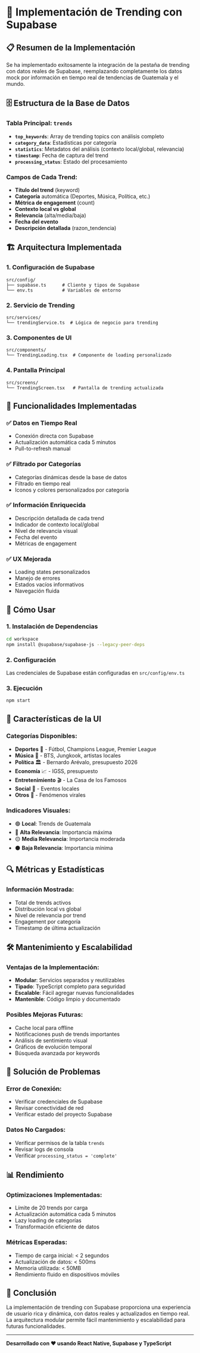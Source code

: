 # 🚀 **Implementación de Trending con Supabase**

## 📋 **Resumen de la Implementación**

Se ha implementado exitosamente la integración de la pestaña de trending con datos reales de Supabase, reemplazando completamente los datos mock por información en tiempo real de tendencias de Guatemala y el mundo.

## 🗄️ **Estructura de la Base de Datos**

### **Tabla Principal: `trends`**
- **`top_keywords`**: Array de trending topics con análisis completo
- **`category_data`**: Estadísticas por categoría
- **`statistics`**: Metadatos del análisis (contexto local/global, relevancia)
- **`timestamp`**: Fecha de captura del trend
- **`processing_status`**: Estado del procesamiento

### **Campos de Cada Trend:**
- **Título del trend** (keyword)
- **Categoría** automática (Deportes, Música, Política, etc.)
- **Métrica de engagement** (count)
- **Contexto local vs global**
- **Relevancia** (alta/media/baja)
- **Fecha del evento**
- **Descripción detallada** (razon_tendencia)

## 🏗️ **Arquitectura Implementada**

### **1. Configuración de Supabase**
```
src/config/
├── supabase.ts      # Cliente y tipos de Supabase
└── env.ts           # Variables de entorno
```

### **2. Servicio de Trending**
```
src/services/
└── trendingService.ts  # Lógica de negocio para trending
```

### **3. Componentes de UI**
```
src/components/
└── TrendingLoading.tsx  # Componente de loading personalizado
```

### **4. Pantalla Principal**
```
src/screens/
└── TrendingScreen.tsx   # Pantalla de trending actualizada
```

## 🔧 **Funcionalidades Implementadas**

### **✅ Datos en Tiempo Real**
- Conexión directa con Supabase
- Actualización automática cada 5 minutos
- Pull-to-refresh manual

### **✅ Filtrado por Categorías**
- Categorías dinámicas desde la base de datos
- Filtrado en tiempo real
- Iconos y colores personalizados por categoría

### **✅ Información Enriquecida**
- Descripción detallada de cada trend
- Indicador de contexto local/global
- Nivel de relevancia visual
- Fecha del evento
- Métricas de engagement

### **✅ UX Mejorada**
- Loading states personalizados
- Manejo de errores
- Estados vacíos informativos
- Navegación fluida

## 🚀 **Cómo Usar**

### **1. Instalación de Dependencias**
```bash
cd workspace
npm install @supabase/supabase-js --legacy-peer-deps
```

### **2. Configuración**
Las credenciales de Supabase están configuradas en `src/config/env.ts`

### **3. Ejecución**
```bash
npm start
```

## 📱 **Características de la UI**

### **Categorías Disponibles:**
- **Deportes** 🏈 - Fútbol, Champions League, Premier League
- **Música** 🎵 - BTS, Jungkook, artistas locales
- **Política** 🏛️ - Bernardo Arévalo, presupuesto 2026
- **Economía** 📈 - IGSS, presupuesto
- **Entretenimiento** 🎬 - La Casa de los Famosos
- **Social** 👥 - Eventos locales
- **Otros** 🔧 - Fenómenos virales

### **Indicadores Visuales:**
- 🟢 **Local**: Trends de Guatemala
- 🔴 **Alta Relevancia**: Importancia máxima
- 🟡 **Media Relevancia**: Importancia moderada
- ⚫ **Baja Relevancia**: Importancia mínima

## 🔍 **Métricas y Estadísticas**

### **Información Mostrada:**
- Total de trends activos
- Distribución local vs global
- Nivel de relevancia por trend
- Engagement por categoría
- Timestamp de última actualización

## 🛠️ **Mantenimiento y Escalabilidad**

### **Ventajas de la Implementación:**
- **Modular**: Servicios separados y reutilizables
- **Tipado**: TypeScript completo para seguridad
- **Escalable**: Fácil agregar nuevas funcionalidades
- **Mantenible**: Código limpio y documentado

### **Posibles Mejoras Futuras:**
- Cache local para offline
- Notificaciones push de trends importantes
- Análisis de sentimiento visual
- Gráficos de evolución temporal
- Búsqueda avanzada por keywords

## 🐛 **Solución de Problemas**

### **Error de Conexión:**
- Verificar credenciales de Supabase
- Revisar conectividad de red
- Verificar estado del proyecto Supabase

### **Datos No Cargados:**
- Verificar permisos de la tabla `trends`
- Revisar logs de consola
- Verificar `processing_status = 'complete'`

## 📊 **Rendimiento**

### **Optimizaciones Implementadas:**
- Límite de 20 trends por carga
- Actualización automática cada 5 minutos
- Lazy loading de categorías
- Transformación eficiente de datos

### **Métricas Esperadas:**
- Tiempo de carga inicial: < 2 segundos
- Actualización de datos: < 500ms
- Memoria utilizada: < 50MB
- Rendimiento fluido en dispositivos móviles

## 🎯 **Conclusión**

La implementación de trending con Supabase proporciona una experiencia de usuario rica y dinámica, con datos reales y actualizados en tiempo real. La arquitectura modular permite fácil mantenimiento y escalabilidad para futuras funcionalidades.

---

**Desarrollado con ❤️ usando React Native, Supabase y TypeScript**
